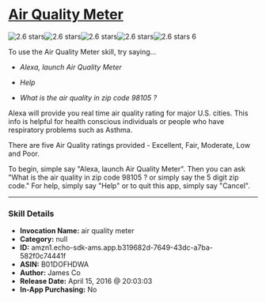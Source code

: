 # [Air Quality Meter](http://alexa.amazon.com/#skills/amzn1.echo-sdk-ams.app.b319682d-7649-43dc-a7ba-582f0c74441f)
![2.6 stars](../../images/ic_star_black_18dp_1x.png)![2.6 stars](../../images/ic_star_black_18dp_1x.png)![2.6 stars](../../images/ic_star_half_black_18dp_1x.png)![2.6 stars](../../images/ic_star_border_black_18dp_1x.png)![2.6 stars](../../images/ic_star_border_black_18dp_1x.png) 6

To use the Air Quality Meter skill, try saying...

* *Alexa, launch Air Quality Meter*

* *Help*

* *What is the air quality in zip code 98105 ?*

Alexa will provide you real time air quality rating for major U.S. cities. This info is helpful for health conscious individuals or people who have respiratory problems such as Asthma.

There are five Air Quality ratings provided - Excellent, Fair, Moderate, Low and Poor.

To begin, simple say "Alexa, launch Air Quality Meter". Then you can ask "What is the air quality in zip code 98105 ? or simply say the 5 digit zip code." For help, simply say "Help" or to quit this app, simply say "Cancel".

***

### Skill Details

* **Invocation Name:** air quality meter
* **Category:** null
* **ID:** amzn1.echo-sdk-ams.app.b319682d-7649-43dc-a7ba-582f0c74441f
* **ASIN:** B01DOFHDWA
* **Author:** James Co
* **Release Date:** April 15, 2016 @ 20:03:03
* **In-App Purchasing:** No
